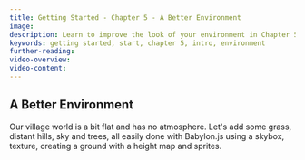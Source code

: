 ```yaml
---
title: Getting Started - Chapter 5 - A Better Environment
image:
description: Learn to improve the look of your environment in Chapter 5.
keywords: getting started, start, chapter 5, intro, environment
further-reading:
video-overview:
video-content:
---
```


## A Better Environment

Our village world is a bit flat and has no atmosphere. Let's add some grass, distant hills, sky and trees, all easily done with Babylon.js using a skybox, texture, creating a ground with a height map and sprites.

